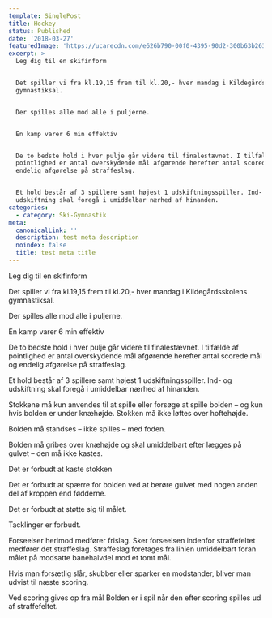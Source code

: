```yaml
---
template: SinglePost
title: Hockey
status: Published
date: '2018-03-27'
featuredImage: 'https://ucarecdn.com/e626b790-00f0-4395-90d2-300b63b2637b/'
excerpt: >
  Leg dig til en skifinform


  Det spiller vi fra kl.19,15 frem til kl.20,- hver mandag i Kildegårdsskolens
  gymnastiksal.


  Der spilles alle mod alle i puljerne.


  En kamp varer 6 min effektiv


  De to bedste hold i hver pulje går videre til finalestævnet. I tilfælde af
  pointlighed er antal overskydende mål afgørende herefter antal scorede mål og
  endelig afgørelse på straffeslag.


  Et hold består af 3 spillere samt højest 1 udskiftningsspiller. Ind- og
  udskiftning skal foregå i umiddelbar nærhed af hinanden.
categories:
  - category: Ski-Gymnastik
meta:
  canonicalLink: ''
  description: test meta description
  noindex: false
  title: test meta title
---
```

Leg dig til en skifinform

Det spiller vi fra kl.19,15 frem til kl.20,- hver mandag i Kildegårdsskolens gymnastiksal.

Der spilles alle mod alle i puljerne.

En kamp varer 6 min effektiv

De to bedste hold i hver pulje går videre til finalestævnet. I tilfælde af pointlighed er antal overskydende mål afgørende herefter antal scorede mål og endelig afgørelse på straffeslag.

Et hold består af 3 spillere samt højest 1 udskiftningsspiller. Ind- og udskiftning skal foregå i umiddelbar nærhed af hinanden.

Stokkene må kun anvendes til at spille eller forsøge at spille bolden – og kun hvis bolden er under knæhøjde. Stokken må ikke løftes over hoftehøjde.

Bolden må standses – ikke spilles – med foden.

Bolden må gribes over knæhøjde og skal umiddelbart efter lægges på gulvet – den må ikke kastes.

Det er forbudt at kaste stokken

Det er forbudt at spærre for bolden ved at berøre gulvet med nogen anden del af kroppen end fødderne.

Det er forbudt at støtte sig til målet.

Tacklinger er forbudt.

Forseelser herimod medfører frislag. Sker forseelsen indenfor straffefeltet medfører det straffeslag. Straffeslag foretages fra linien umiddelbart foran målet på modsatte banehalvdel mod et tomt mål.

Hvis man forsætlig slår, skubber eller sparker en modstander, bliver man udvist til næste scoring.

Ved scoring gives op fra mål Bolden er i spil når den efter scoring spilles ud af straffefeltet.
